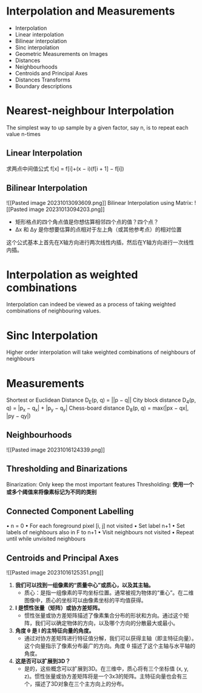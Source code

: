 # Interpolation and Measurements
- Interpolation
- Linear interpolation
- Bilinear interpolation
- Sinc interpolation
-  Geometric Measurements on Images
- Distances
- Neighbourhoods
- Centroids and Principal Axes
- Distances Transforms
- Boundary descriptions

# Nearest-neighbour Interpolation

The simplest way to up sample by a given factor, say n, is to repeat each value n-times


## Linear Interpolation

求两点中间值公式 f[x] = f[i]+(x − i)(f[i + 1] − f[i])

## Bilinear Interpolation

![[Pasted image 20231013093609.png]]
Bilinear Interpolation using Matrix: 
![[Pasted image 20231013094203.png]]
- 矩形格点的四个角点值是你想估算相邻四个点的值？四个点？
- Δx 和 Δy 是你想要估算的点相对于左上角（或其他参考点）的相对位置

这个公式基本上首先在X轴方向进行两次线性内插，然后在Y轴方向进行一次线性内插。

# Interpolation as weighted combinations

Interpolation can indeed be viewed as a process of taking weighted combinations of neighbouring values.
# Sinc Interpolation 
Higher order interpolation will take weighted combinations of neighbours of neighbours

# Measurements
Shortest or Euclidean Distance
D<sub>E</sub>(p, q) = ||p − q||
City block distance
D<sub>4</sub>(p, q) = |p<sub>x</sub> − q<sub>x</sub>| + |p<sub>y</sub> − q<sub>y</sub>|
Chess-board distance
D<sub>8</sub>(p, q) = max(|px − qx|, |py − qy|)

## Neighbourhoods 
![[Pasted image 20231016124339.png]]
## Thresholding and Binarizations
Binarization: Only keep the most important features
Thresholding: **使用一个或多个阈值来将像素标记为不同的类别**
## Connected Component Labelling
• n = 0
• For each foreground pixel [i, j] not visited
• Set label n+1
• Set labels of neighbours also in F to n+1
• Visit neighbours not visited
• Repeat until while unvisited neighbours
## Centroids and Principal Axes 

![[Pasted image 20231016125351.png]]

1. **我们可以找到一组像素的“质量中心”或质心，以及其主轴。**
    - 质心：是指一组像素的平均坐标位置。通常被视为物体的“重心”。在二维图像中，质心的坐标可以由像素坐标的平均值获得。        
2. **I 是惯性张量（矩阵）或协方差矩阵。**
    - 惯性张量或协方差矩阵描述了像素集合分布的形状和方向。通过这个矩阵，我们可以确定物体的方向，以及哪个方向的分散最大或最小。
3. **角度 θ 是 I 的主特征向量的角度。**
    - 通过对协方差矩阵进行特征值分解，我们可以获得主轴（即主特征向量）。这个向量指示了像素分布最广的方向。角度 θ 描述了这个主轴与水平轴的角度。
4. **这是否可以扩展到3D？**
    - 是的，这些概念可以扩展到3D。在三维中，质心将有三个坐标值 (x, y, z)。惯性张量或协方差矩阵将是一个3x3的矩阵。主特征向量也会有三个，描述了3D对象在三个主方向上的分布。